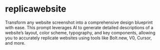 # replicawebsite
Transform any website screenshot into a comprehensive design blueprint with ease. This prompt leverages AI to generate detailed descriptions of a website’s layout, color scheme, typography, and key components, allowing you to accurately replicate websites using tools like Bolt.new, V0, Cursor, and more.
